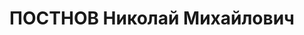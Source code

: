 ---
title: ПОСТНОВ Николай Михайлович
description: 'Род. в 1894, Ярославская губ., Ярославский уезд, г. Ярославль. Проживал:
  Ярославская обл., г. Ярославль, ул. Володарского, 50. З-д "Красный маяк", Токарь

  Арестован 21.06.1937. Обв. по ст. 58-6, 58-7, 58-8, 58-11. Приговор: ВК ВС СССР,
  28.12.1937 – ВМН. Расстрелян 28.12.1937.

  Реабилитирован ВК ВС СССР 27.06.1957'
---